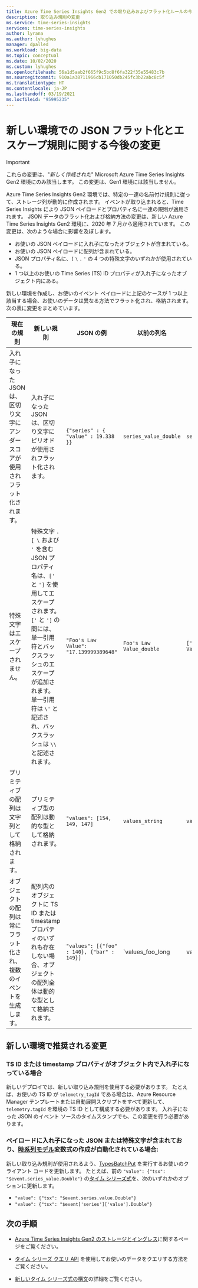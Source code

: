 ```yaml
---
title: Azure Time Series Insights Gen2 での取り込みおよびフラット化ルールの今後の変更 | Microsoft Docs
description: 取り込み規則の変更
ms.service: time-series-insights
services: time-series-insights
author: lyrana
ms.author: lyhughes
manager: dpalled
ms.workload: big-data
ms.topic: conceptual
ms.date: 10/02/2020
ms.custom: lyhughes
ms.openlocfilehash: 56a1d5aab2f665f9c5bd8f6fa322f35e55483c7b
ms.sourcegitcommit: 910a1a38711966cb171050db245fc3b22abc8c5f
ms.translationtype: HT
ms.contentlocale: ja-JP
ms.lasthandoff: 03/19/2021
ms.locfileid: "95995235"
---
```

# <a name="upcoming-changes-to-json-flattening-and-escaping-rules-for-new-environments"></a>新しい環境での JSON フラット化とエスケープ規則に関する今後の変更

> [!IMPORTANT]
> これらの変更は、"*新しく作成された*" Microsoft Azure Time Series Insights Gen2 環境にのみ該当します。 この変更は、Gen1 環境には該当しません。

Azure Time Series Insights Gen2 環境では、特定の一連の名前付け規則に従って、ストレージ列が動的に作成されます。 イベントが取り込まれると、Time Series Insights により JSON ペイロードとプロパティ名に一連の規則が適用されます。 JSON データのフラット化および格納方法の変更は、新しい Azure Time Series Insights Gen2 環境に、2020 年 7 月から適用されています。 この変更は、次のような場合に影響を及ぼします。

* お使いの JSON ペイロードに入れ子になったオブジェクトが含まれている。
* お使いの JSON ペイロードに配列が含まれている。
* JSON プロパティ名に、`[` `\` `.` `'` の 4 つの特殊文字のいずれかが使用されている。
* 1 つ以上のお使いの Time Series (TS) ID プロパティが入れ子になったオブジェクト内にある。

新しい環境を作成し、お使いのイベント ペイロードに上記のケースが 1 つ以上該当する場合、お使いのデータは異なる方法でフラット化され、格納されます。 次の表に変更をまとめています。

| 現在の規則 | 新しい規則 | JSON の例 | 以前の列名 | 新しい列名
|---|---| ---| ---|  ---|
| 入れ子になった JSON は、区切り文字にアンダースコアが使用されフラット化されます。 |入れ子になった JSON は、区切り文字にピリオドが使用されフラット化されます。  | ``{"series" : { "value" : 19.338 }}`` | `series_value_double` |`series.value_double` |
| 特殊文字はエスケープされません。 | 特殊文字 `.` `[`  `\` および `'` を含む JSON プロパティ名は、`['` と `']` を使用してエスケープされます。 `['` と `']` の間には、単一引用符とバックスラッシュのエスケープが追加されます。 単一引用符は `\'` と記述され、バックスラッシュは `\\` と記述されます。  | ```"Foo's Law Value": "17.139999389648"``` | `Foo's Law Value_double` | `['Foo\'s Law Value']_double` |
| プリミティブの配列は文字列として格納されます。 | プリミティブ型の配列は動的な型として格納されます。  | `"values": [154, 149, 147]` | `values_string`  | `values_dynamic` |
オブジェクトの配列は常にフラット化され、複数のイベントを生成します。 | 配列内のオブジェクトに TS ID または timestamp プロパティのいずれも存在しない場合、オブジェクトの配列全体は動的な型として格納されます。 | `"values": [{"foo" : 140}, {"bar" : 149}]` | `values_foo_long | values_bar_long` | `values_dynamic` |

## <a name="recommended-changes-for-new-environments"></a>新しい環境で推奨される変更

### <a name="if-your-ts-id-andor-timestamp-property-is-nested-within-an-object"></a>TS ID または timestamp プロパティがオブジェクト内で入れ子になっている場合

新しいデプロイでは、新しい取り込み規則を使用する必要があります。 たとえば、お使いの TS ID が `telemetry_tagId` である場合は、Azure Resource Manager テンプレートまたは自動展開スクリプトをすべて更新して、`telemetry.tagId` を環境の TS ID として構成する必要があります。 入れ子になった JSON のイベント ソースのタイムスタンプでも、この変更を行う必要があります。

### <a name="if-your-payload-contains-nested-json-or-special-characters-and-you-automate-authoring-time-series-model-variable-expressions"></a>ペイロードに入れ子になった JSON または特殊文字が含まれており、[時系列モデル](./concepts-model-overview.md)変数式の作成が自動化されている場合:

新しい取り込み規則が使用されるよう、[TypesBatchPut](/rest/api/time-series-insights/dataaccessgen2/timeseriestypes/executebatch#typesbatchput) を実行するお使いのクライアント コードを更新します。 たとえば、前の `"value": {"tsx": "$event.series_value.Double"}` の[タイム シリーズ式](/rest/api/time-series-insights/reference-time-series-expression-syntax)を、次のいずれかのオプションに更新します。

* `"value": {"tsx": "$event.series.value.Double"}`
* `"value": {"tsx": "$event['series']['value'].Double"}`

## <a name="next-steps"></a>次の手順

* [Azure Time Series Insights Gen2 のストレージとイングレス](./concepts-ingestion-overview.md)に関するページをご覧ください。

* [タイム シリーズ クエリ API](./concepts-query-overview.md) を使用してお使いのデータをクエリする方法をご覧ください。

* [新しいタイム シリーズ式の構文](/rest/api/time-series-insights/reference-time-series-expression-syntax)の詳細をご覧ください。